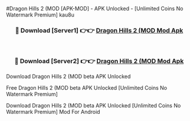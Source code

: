 #Dragon Hills 2 (MOD [APK-MOD] - APK Unlocked - [Unlimited Coins No Watermark Premium] kau8u



<div align="center">

<h3>🔴 Download [Server1] 👉👉 <a href="https://momento.my/?title=Dragon_Hills_2_(MOD">Dragon Hills 2 (MOD Mod Apk</a></h3><br>

<h3>🔴 Download [Server2] 👉👉 <a href="https://momento.my/?title=Dragon_Hills_2_(MOD">Dragon Hills 2 (MOD Mod Apk</a></h3>
</div>



Download Dragon Hills 2 (MOD beta APK Unlocked

Free Dragon Hills 2 (MOD beta APK Unlocked [Unlimited Coins No Watermark Premium]

Download Dragon Hills 2 (MOD beta APK Unlocked [Unlimited Coins No Watermark Premium] Mod For Android
